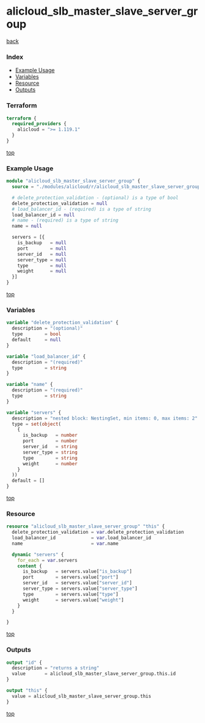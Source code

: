 # alicloud_slb_master_slave_server_group

[back](../alicloud.md)

### Index

- [Example Usage](#example-usage)
- [Variables](#variables)
- [Resource](#resource)
- [Outputs](#outputs)

### Terraform

```terraform
terraform {
  required_providers {
    alicloud = ">= 1.119.1"
  }
}
```

[top](#index)

### Example Usage

```terraform
module "alicloud_slb_master_slave_server_group" {
  source = "./modules/alicloud/r/alicloud_slb_master_slave_server_group"

  # delete_protection_validation - (optional) is a type of bool
  delete_protection_validation = null
  # load_balancer_id - (required) is a type of string
  load_balancer_id = null
  # name - (required) is a type of string
  name = null

  servers = [{
    is_backup   = null
    port        = null
    server_id   = null
    server_type = null
    type        = null
    weight      = null
  }]
}
```

[top](#index)

### Variables

```terraform
variable "delete_protection_validation" {
  description = "(optional)"
  type        = bool
  default     = null
}

variable "load_balancer_id" {
  description = "(required)"
  type        = string
}

variable "name" {
  description = "(required)"
  type        = string
}

variable "servers" {
  description = "nested block: NestingSet, min items: 0, max items: 2"
  type = set(object(
    {
      is_backup   = number
      port        = number
      server_id   = string
      server_type = string
      type        = string
      weight      = number
    }
  ))
  default = []
}
```

[top](#index)

### Resource

```terraform
resource "alicloud_slb_master_slave_server_group" "this" {
  delete_protection_validation = var.delete_protection_validation
  load_balancer_id             = var.load_balancer_id
  name                         = var.name

  dynamic "servers" {
    for_each = var.servers
    content {
      is_backup   = servers.value["is_backup"]
      port        = servers.value["port"]
      server_id   = servers.value["server_id"]
      server_type = servers.value["server_type"]
      type        = servers.value["type"]
      weight      = servers.value["weight"]
    }
  }

}
```

[top](#index)

### Outputs

```terraform
output "id" {
  description = "returns a string"
  value       = alicloud_slb_master_slave_server_group.this.id
}

output "this" {
  value = alicloud_slb_master_slave_server_group.this
}
```

[top](#index)